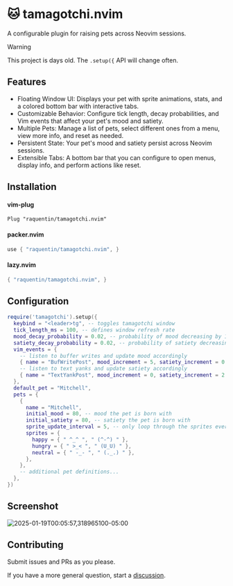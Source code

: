 # 🐱 tamagotchi.nvim

A configurable plugin for raising pets across Neovim sessions.

> [!WARNING]  
> This project is days old. The `.setup({` API will change often.

## Features
- Floating Window UI: Displays your pet with sprite animations, stats, and a colored bottom bar with interactive tabs.
- Customizable Behavior: Configure tick length, decay probabilities, and Vim events that affect your pet's mood and satiety.
- Multiple Pets: Manage a list of pets, select different ones from a menu, view more info, and reset as needed.
- Persistent State: Your pet's mood and satiety persist across Neovim sessions.
- Extensible Tabs: A bottom bar that you can configure to open menus, display info, and perform actions like reset.

## Installation

#### vim-plug

```vim
Plug "raquentin/tamagotchi.nvim"
```

#### packer.nvim

```lua
use { "raquentin/tamagotchi.nvim", }
```

#### lazy.nvim

```lua
{ "raquentin/tamagotchi.nvim", }
```

## Configuration

```lua
require('tamagotchi').setup({
  keybind = "<leader>tg", -- toggles tamagotchi window
  tick_length_ms = 100, -- defines window refresh rate
  mood_decay_probability = 0.02, -- probability of mood decreasing by 1 on a given tick
  satiety_decay_probability = 0.02, -- probability of satiety decreasing by 1 on a given tick
  vim_events = {
    -- listen to buffer writes and update mood accordingly
    { name = "BufWritePost", mood_increment = 5, satiety_increment = 0 },
    -- listen to text yanks and update satiety accordingly
    { name = "TextYankPost", mood_increment = 0, satiety_increment = 2 },
  },
  default_pet = "Mitchell",
  pets = {
    {
      name = "Mitchell",
      initial_mood = 80, -- mood the pet is born with
      initial_satiety = 80, -- satiety the pet is born with
      sprite_update_interval = 5, -- only loop through the sprites every `n` ticks
      sprites = {
        happy = { " ^_^ ", " (^-^) " },
        hungry = { " >_< ", " (U_U) " },
        neutral = { " -_- ", " (._.) " },
      },
    },
    -- additional pet definitions...
  },
})
```

## Screenshot
![2025-01-19T00:05:57,318965100-05:00](https://github.com/user-attachments/assets/78a046eb-c9fe-4e70-8a83-f5f705810779)

## Contributing

Submit issues and PRs as you please.

If you have a more general question, start a [discussion](https://github.com/raquentin/tamagotchi.nvim/discussions).
